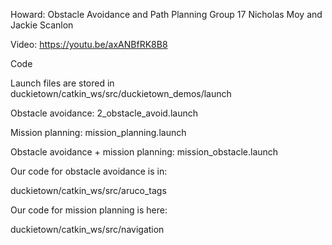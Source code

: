 Howard: Obstacle Avoidance and Path Planning
Group 17
Nicholas Moy and Jackie Scanlon

Video:
https://youtu.be/axANBfRK8B8

Code

Launch files are stored in duckietown/catkin_ws/src/duckietown_demos/launch

Obstacle avoidance: 2_obstacle_avoid.launch

Mission planning: mission_planning.launch

Obstacle avoidance + mission planning: mission_obstacle.launch

Our code for obstacle avoidance is in:

duckietown/catkin_ws/src/aruco_tags

Our code for mission planning is here:

duckietown/catkin_ws/src/navigation



